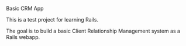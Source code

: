 Basic CRM App

This is a test project for learning Rails. 

The goal is to build a basic Client Relationship Management system as a Rails webapp. 

